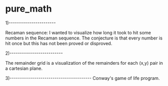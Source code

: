 # pure_math

1)-----------------------

Recaman sequence: I wanted to visualize how long it took to hit some numbers in the Recaman sequence. The conjecture is that every number is hit once but this has not been proved or disproved.

2)--------------------------

The remainder grid is a visualization of the remainders for each (x,y) pair in a cartesian plane. 

3)----------------------------------------
Conway's game of life program.
